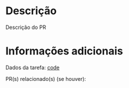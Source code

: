 # Descrição

Descrição do PR

# Informações adicionais

Dados da tarefa: [code](link)

PR(s) relacionado(s) (se houver):
